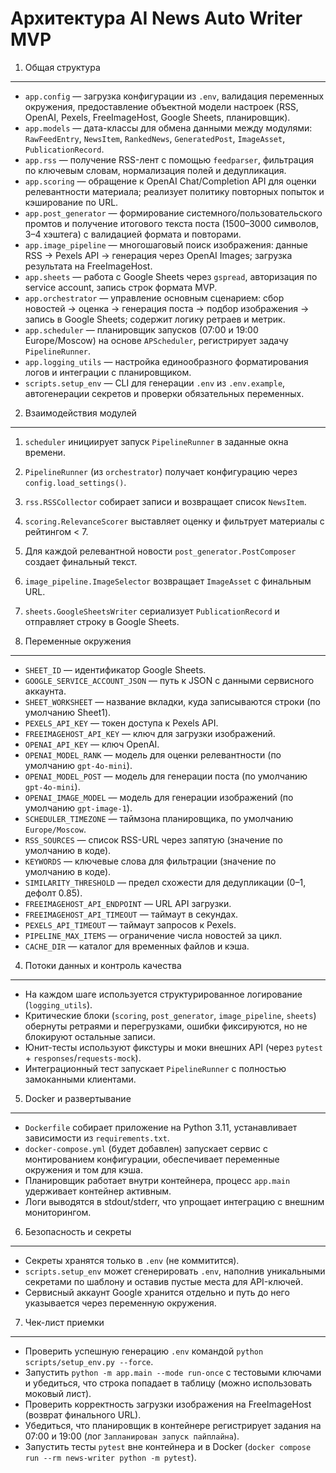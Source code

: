 Архитектура AI News Auto Writer MVP
===================================

1. Общая структура
------------------
- `app.config` — загрузка конфигурации из `.env`, валидация переменных окружения, предоставление объектной модели настроек (RSS, OpenAI, Pexels, FreeImageHost, Google Sheets, планировщик).
- `app.models` — дата-классы для обмена данными между модулями: `RawFeedEntry`, `NewsItem`, `RankedNews`, `GeneratedPost`, `ImageAsset`, `PublicationRecord`.
- `app.rss` — получение RSS-лент с помощью `feedparser`, фильтрация по ключевым словам, нормализация полей и дедупликация.
- `app.scoring` — обращение к OpenAI Chat/Completion API для оценки релевантности материала; реализует политику повторных попыток и кэширование по URL.
- `app.post_generator` — формирование системного/пользовательского промтов и получение итогового текста поста (1500–3000 символов, 3–4 хэштега) с валидацией формата и повторами.
- `app.image_pipeline` — многошаговый поиск изображения: данные RSS → Pexels API → генерация через OpenAI Images; загрузка результата на FreeImageHost.
- `app.sheets` — работа с Google Sheets через `gspread`, авторизация по service account, запись строк формата MVP.
- `app.orchestrator` — управление основным сценарием: сбор новостей → оценка → генерация поста → подбор изображения → запись в Google Sheets; содержит логику ретраев и метрик.
- `app.scheduler` — планировщик запусков (07:00 и 19:00 Europe/Moscow) на основе `APScheduler`, регистрирует задачу `PipelineRunner`.
- `app.logging_utils` — настройка единообразного форматирования логов и интеграции с планировщиком.
- `scripts.setup_env` — CLI для генерации `.env` из `.env.example`, автогенерации секретов и проверки обязательных переменных.

2. Взаимодействия модулей
-------------------------
1. `scheduler` инициирует запуск `PipelineRunner` в заданные окна времени.
2. `PipelineRunner` (из `orchestrator`) получает конфигурацию через `config.load_settings()`.
3. `rss.RSSCollector` собирает записи и возвращает список `NewsItem`.
4. `scoring.RelevanceScorer` выставляет оценку и фильтрует материалы с рейтингом < 7.
5. Для каждой релевантной новости `post_generator.PostComposer` создает финальный текст.
6. `image_pipeline.ImageSelector` возвращает `ImageAsset` с финальным URL.
7. `sheets.GoogleSheetsWriter` сериализует `PublicationRecord` и отправляет строку в Google Sheets.

3. Переменные окружения
-----------------------
- `SHEET_ID` — идентификатор Google Sheets.
- `GOOGLE_SERVICE_ACCOUNT_JSON` — путь к JSON с данными сервисного аккаунта.
- `SHEET_WORKSHEET` — название вкладки, куда записываются строки (по умолчанию Sheet1).
- `PEXELS_API_KEY` — токен доступа к Pexels API.
- `FREEIMAGEHOST_API_KEY` — ключ для загрузки изображений.
- `OPENAI_API_KEY` — ключ OpenAI.
- `OPENAI_MODEL_RANK` — модель для оценки релевантности (по умолчанию `gpt-4o-mini`).
- `OPENAI_MODEL_POST` — модель для генерации поста (по умолчанию `gpt-4o-mini`).
- `OPENAI_IMAGE_MODEL` — модель для генерации изображений (по умолчанию `gpt-image-1`).
- `SCHEDULER_TIMEZONE` — таймзона планировщика, по умолчанию `Europe/Moscow`.
- `RSS_SOURCES` — список RSS-URL через запятую (значение по умолчанию в коде).
- `KEYWORDS` — ключевые слова для фильтрации (значение по умолчанию в коде).
- `SIMILARITY_THRESHOLD` — предел схожести для дедупликации (0–1, дефолт 0.85).
- `FREEIMAGEHOST_API_ENDPOINT` — URL API загрузки.
- `FREEIMAGEHOST_API_TIMEOUT` — таймаут в секундах.
- `PEXELS_API_TIMEOUT` — таймаут запросов к Pexels.
- `PIPELINE_MAX_ITEMS` — ограничение числа новостей за цикл.
- `CACHE_DIR` — каталог для временных файлов и кэша.

4. Потоки данных и контроль качества
------------------------------------
- На каждом шаге используется структурированное логирование (`logging_utils`).
- Критические блоки (`scoring`, `post_generator`, `image_pipeline`, `sheets`) обернуты ретраями и перегрузками, ошибки фиксируются, но не блокируют остальные записи.
- Юнит-тесты используют фикстуры и моки внешних API (через `pytest` + `responses`/`requests-mock`).
- Интеграционный тест запускает `PipelineRunner` с полностью замоканными клиентами.

5. Docker и развертывание
-------------------------
- `Dockerfile` собирает приложение на Python 3.11, устанавливает зависимости из `requirements.txt`.
- `docker-compose.yml` (будет добавлен) запускает сервис с монтированием конфигурации, обеспечивает переменные окружения и том для кэша.
- Планировщик работает внутри контейнера, процесс `app.main` удерживает контейнер активным.
- Логи выводятся в stdout/stderr, что упрощает интеграцию с внешним мониторингом.

6. Безопасность и секреты
-------------------------
- Секреты хранятся только в `.env` (не коммитится).
- `scripts.setup_env` может сгенерировать `.env`, наполнив уникальными секретами по шаблону и оставив пустые места для API-ключей.
- Сервисный аккаунт Google хранится отдельно и путь до него указывается через переменную окружения.

7. Чек-лист приемки
-------------------
- Проверить успешную генерацию `.env` командой `python scripts/setup_env.py --force`.
- Запустить `python -m app.main --mode run-once` с тестовыми ключами и убедиться, что строка попадает в таблицу (можно использовать моковый лист).
- Проверить корректность загрузки изображения на FreeImageHost (возврат финального URL).
- Убедиться, что планировщик в контейнере регистрирует задания на 07:00 и 19:00 (лог `Запланирован запуск пайплайна`).
- Запустить тесты `pytest` вне контейнера и в Docker (`docker compose run --rm news-writer python -m pytest`).
